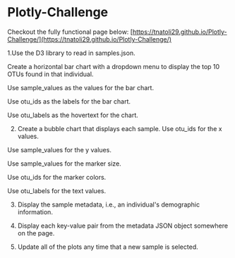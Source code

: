 # Plotly-Challenge

Checkout the fully functional page below:
[https://tnatoli29.github.io/Plotly-Challenge/](https://tnatoli29.github.io/Plotly-Challenge/)

1.Use the D3 library to read in samples.json.

  Create a horizontal bar chart with a dropdown menu to display the top 10 OTUs found in that individual.
 
  Use sample_values as the values for the bar chart.

  Use otu_ids as the labels for the bar chart.

  Use otu_labels as the hovertext for the chart.


2. Create a bubble chart that displays each sample.
  Use otu_ids for the x values.

  Use sample_values for the y values.

  Use sample_values for the marker size.

  Use otu_ids for the marker colors.

  Use otu_labels for the text values.
  

3. Display the sample metadata, i.e., an individual's demographic information.


4. Display each key-value pair from the metadata JSON object somewhere on the page.


5. Update all of the plots any time that a new sample is selected.
